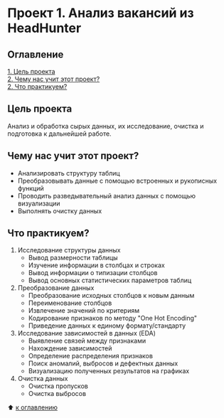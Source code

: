 # Проект 1. Анализ вакансий из HeadHunter

## Оглавление
[1. Цель проекта](https://github.com/DS-Makovetskiy/DS/tree/main/project_1/README.md#Цель-проекта)  
[2. Чему нас учит этот проект?](https://github.com/DS-Makovetskiy/DS/tree/main/project_1/README.md#Чему-нас-учит-этот-проект?)  
[2. Что практикуем?](https://github.com/DS-Makovetskiy/DS/tree/main/project_1/README.md#Что-практикуем?)  


## Цель проекта
Анализ и обработка сырых данных, их исследование, очистка и подготовка к дальнейшей работе.

## Чему нас учит этот проект?
* Анализировать структуру таблиц
* Преобразовывать данные с помощью встроенных и рукописных функций
* Проводить разведывательный анализ данных с помощью визуализации
* Выполнять очистку данных

## Что практикуем?
1. Исследование структуры данных
    * Вывод размерности таблицы
    * Изучение информации в столбцах и строках
    * Вывод информации о типизации столбцов
    * Вывод основных статистических параметров таблиц
2. Преобразование данных
    * Преобразование исходных столбцов к новым данным
    * Переименование столбцов
    * Извлечение значений по критериям
    * Кодирование признаков по методу "One Hot Encoding"
    * Приведение данных к единому формату/стандарту
3. Исследование зависимостей в данных (EDA)
    * Выявление связей между признаками
    * Нахождение зависимостей
    * Определение распределения признаков
    * Поиск аномалий, выбросов и дефектных данных
    * Визуализацию полученных результатов на графиках
4. Очистка данных
    * Очистка пропусков
    * Очистка выбросов

:arrow_up: [к оглавлению](https://github.com/DS-Makovetskiy/DS/tree/main/project_1/README.md#Оглавление)